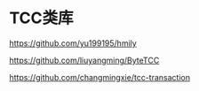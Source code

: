 # TCC类库

https://github.com/yu199195/hmily

https://github.com/liuyangming/ByteTCC

https://github.com/changmingxie/tcc-transaction
